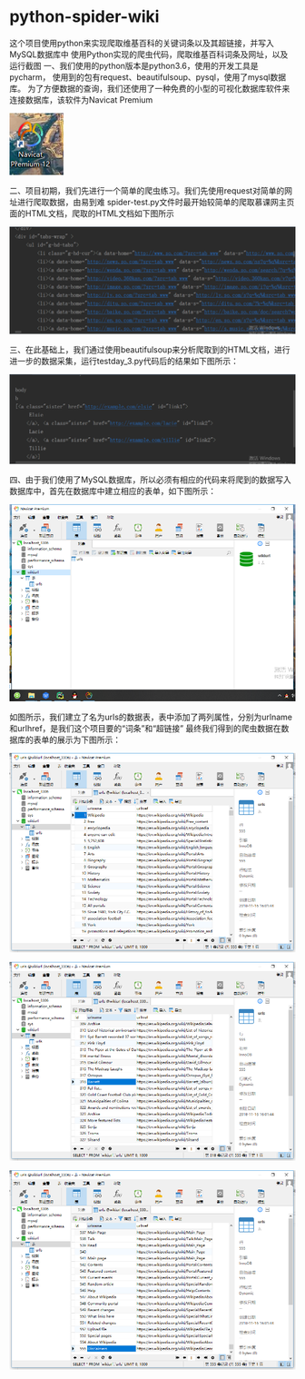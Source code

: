 # python-spider-wiki
这个项目使用python来实现爬取维基百科的关键词条以及其超链接，并写入MySQL数据库中
使用Python实现的爬虫代码，爬取维基百科词条及网址，以及运行截图 一、我们使用的python版本是python3.6，使用的开发工具是pycharm， 使用到的包有request、beautifulsoup、pysql，使用了mysql数据库。 为了方便数据的查询，我们还使用了一种免费的小型的可视化数据库软件来连接数据库，该软件为Navicat Premium

![image](https://github.com/Gaoshiguo/python-spider-wiki/blob/master/%E6%88%AA%E5%9B%BE/1.png)

二、项目初期，我们先进行一个简单的爬虫练习。我们先使用request对简单的网址进行爬取数据，由易到难 spider-test.py文件时最开始较简单的爬取慕课网主页面的HTML文档，爬取的HTML文档如下图所示

![image](https://github.com/Gaoshiguo/python-spider-wiki/blob/master/%E6%88%AA%E5%9B%BE/2.png)

三、在此基础上，我们通过使用beautifulsoup来分析爬取到的HTML文档，进行进一步的数据采集，运行testday_3.py代码后的结果如下图所示：

![image](https://github.com/Gaoshiguo/python-spider-wiki/blob/master/%E6%88%AA%E5%9B%BE/3.png)

四、由于我们使用了MySQL数据库，所以必须有相应的代码来将爬到的数据写入数据库中，首先在数据库中建立相应的表单，如下图所示：

![image](https://github.com/Gaoshiguo/python-spider-wiki/blob/master/%E6%88%AA%E5%9B%BE/4.png)

如图所示，我们建立了名为urls的数据表，表中添加了两列属性，分别为urlname和urlhref，是我们这个项目要的“词条”和“超链接” 最终我们得到的爬虫数据在数据库的表单的展示为下图所示：

![image](https://github.com/Gaoshiguo/python-spider-wiki/blob/master/%E6%88%AA%E5%9B%BE/5.png)

![image](https://github.com/Gaoshiguo/python-spider-wiki/blob/master/%E6%88%AA%E5%9B%BE/6.png)

![image](https://github.com/Gaoshiguo/python-spider-wiki/blob/master/%E6%88%AA%E5%9B%BE/7.png)

